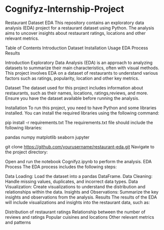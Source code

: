 # Cognifyz-Internship-Project

Restaurant Dataset EDA
This repository contains an exploratory data analysis (EDA) project for a restaurant dataset using Python. The analysis aims to uncover insights about restaurant ratings, locations and other relevant metrics.

Table of Contents
Introduction
Dataset
Installation
Usage
EDA Process
Results

Introduction
Exploratory Data Analysis (EDA) is an approach to analyzing datasets to summarize their main characteristics, often with visual methods. This project involves EDA on a dataset of restaurants to understand various factors such as ratings, popularity, location and other key metrics.

Dataset
The dataset used for this project includes information about restaurants, such as their names, locations, ratings,reviews, and more. Ensure you have the dataset available before running the analysis.

Installation
To run this project, you need to have Python and some libraries installed. You can install the required libraries using the following command:

pip install -r requirements.txt
The requirements.txt file should include the following libraries:

pandas
numpy
matplotlib
seaborn
jupyter

git clone https://github.com/yourusername/restaurant-eda.git
Navigate to the project directory:

Open and run the notebook Cognifyz.ipynb to perform the analysis.
EDA Process
The EDA process includes the following steps:

Data Loading: Load the dataset into a pandas DataFrame.
Data Cleaning: Handle missing values, duplicates, and incorrect data types.
Data Visualization: Create visualizations to understand the distribution and relationships within the data.
Insights and Observations: Summarize the key insights and observations from the analysis.
Results
The results of the EDA will include visualizations and insights into the restaurant data, such as:

Distribution of restaurant ratings
Relationship between the number of reviews and ratings
Popular cuisines and locations
Other relevant metrics and patterns
